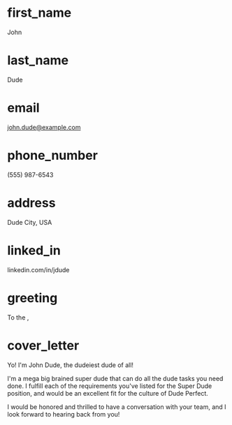 # first_name
John

# last_name
Dude

# email
john.dude@example.com

# phone_number
(555) 987-6543

# address
Dude City, USA

# linked_in
linkedin.com/in/jdude

# greeting
To the <HIRING MANAGER>,

# cover_letter
Yo! I'm John Dude, the dudeiest dude of all!

I'm a mega big brained super dude that can do all the dude tasks you need done. I fulfill each of the requirements you've listed for the Super Dude position, and would be an excellent fit for the culture of Dude Perfect.

I would be honored and thrilled to have a conversation with your team, and I look forward to hearing back from you!